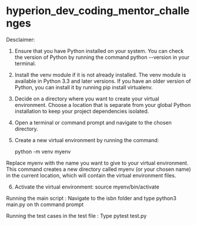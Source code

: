# hyperion_dev_coding_mentor_challenges

Desclaimer:

1. Ensure that you have Python installed on your system. You can check the version of Python by running the command python --version in your terminal.

2. Install the venv module if it is not already installed. The venv module is available in Python 3.3 and later versions. If you have an older version of Python, you can install it by running pip install virtualenv.

3. Decide on a directory where you want to create your virtual environment. Choose a location that is separate from your global Python installation to keep your project dependencies isolated.

4. Open a terminal or command prompt and navigate to the chosen directory.

5. Create a new virtual environment by running the command:

    python -m venv myenv

Replace myenv with the name you want to give to your virtual environment. This command creates a new directory called myenv (or your chosen name) in the current location, which will contain the virtual environment files.

6. Activate the virtual environment:
    source myenv/bin/activate

Running the main script : Navigate to the isbn folder and type python3 main.py on th command prompt

Running the test cases in the test file : Type pytest test.py